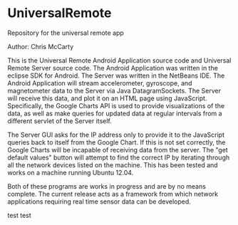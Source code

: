 UniversalRemote
===============

Repository for the universal remote app


Author: Chris McCarty


This is the Universal Remote Android Application source code and Universal Remote Server source code.
The Android Application was written in the eclipse SDK for Android. The Server was written in the NetBeans IDE.
The Android Application will stream accelerometer, gyroscope, and magnetometer data to the Server via Java
DatagramSockets. The Server will receive this data, and plot it on an HTML page using JavaScript. Specifically,
the Google Charts API is used to provide visualizations of the data, as well as make queries for updated data
at regular intervals from a different servlet of the Server itself.

The Server GUI asks for the IP address only to provide it to the JavaScript queries back to itself from the 
Google Chart. If this is not set correctly, the Google Charts will be incapable of receiving data from the server.
The "get default values" button will attempt to find the correct IP by iterating through all the network devices
listed on the machine. This has been tested and works on a machine running Ubuntu 12.04. 

Both of these programs are works in progress and are by no means complete. The current release acts as a framework
from which network applications requiring real time sensor data can be developed.

test test
